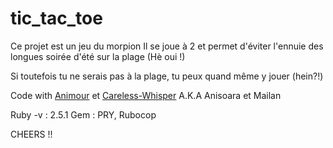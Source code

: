 # tic_tac_toe

Ce projet est un jeu du morpion 
Il se joue à 2 et permet d'éviter l'ennuie des longues soirée d'été sur la plage (Hè oui !)

Si toutefois tu ne serais pas à la plage, tu peux quand même y jouer (hein?!) 

Code with <a href="https://github.com/AniMoure">Animour</a> et <a href="https://github.com/Careless-Whisper">Careless-Whisper</a> A.K.A Anisoara et Mailan 

Ruby -v : 2.5.1
Gem : PRY, Rubocop 

CHEERS !!

